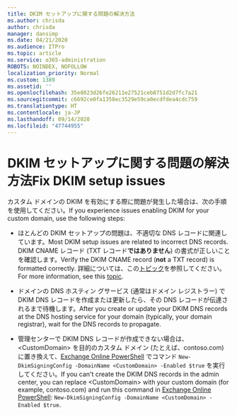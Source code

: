 ```yaml
---
title: DKIM セットアップに関する問題の解決方法
ms.author: chrisda
author: chrisda
manager: dansimp
ms.date: 04/21/2020
ms.audience: ITPro
ms.topic: article
ms.service: o365-administration
ROBOTS: NOINDEX, NOFOLLOW
localization_priority: Normal
ms.custom: 1389
ms.assetid: ''
ms.openlocfilehash: 35e8023d26fe26211e27521ceb8751d2d7fc7a21
ms.sourcegitcommit: c6692ce0fa1358ec3529e59ca0ecdfdea4cdc759
ms.translationtype: HT
ms.contentlocale: ja-JP
ms.lasthandoff: 09/14/2020
ms.locfileid: "47744955"
---
```

# <a name="fix-dkim-setup-issues"></a><span data-ttu-id="664e6-102">DKIM セットアップに関する問題の解決方法</span><span class="sxs-lookup"><span data-stu-id="664e6-102">Fix DKIM setup issues</span></span>

<span data-ttu-id="664e6-103">カスタム ドメインの DKIM を有効にする際に問題が発生した場合は、次の手順を使用してください。</span><span class="sxs-lookup"><span data-stu-id="664e6-103">If you experience issues enabling DKIM for your custom domain, use the following steps:</span></span>

- <span data-ttu-id="664e6-104">ほとんどの DKIM セットアップの問題は、不適切な DNS レコードに関連しています。</span><span class="sxs-lookup"><span data-stu-id="664e6-104">Most DKIM setup issues are related to incorrect DNS records.</span></span> <span data-ttu-id="664e6-105">DKIM CNAME レコード (TXT レコード**ではありません**) の書式が正しいことを確認します。</span><span class="sxs-lookup"><span data-stu-id="664e6-105">Verify the DKIM CNAME record (**not** a TXT record) is formatted correctly.</span></span> <span data-ttu-id="664e6-106">詳細については、この[トピック](https://docs.microsoft.com/microsoft-365/security/office-365-security/use-dkim-to-validate-outbound-email#steps-you-need-to-do-to-manually-set-up-dkim)を参照してください。</span><span class="sxs-lookup"><span data-stu-id="664e6-106">For more information, see this [topic](https://docs.microsoft.com/microsoft-365/security/office-365-security/use-dkim-to-validate-outbound-email#steps-you-need-to-do-to-manually-set-up-dkim).</span></span>

- <span data-ttu-id="664e6-107">ドメインの DNS ホスティン グサービス (通常はドメイン レジストラー) で DKIM DNS レコードを作成または更新したら、その DNS レコードが伝達されるまで待機します。</span><span class="sxs-lookup"><span data-stu-id="664e6-107">After you create or update your DKIM DNS records at the DNS hosting service for your domain (typically, your domain registrar), wait for the DNS records to propagate.</span></span>

- <span data-ttu-id="664e6-108">管理センターで DKIM DNS レコードが作成できない場合は、\<CustomDomain\> を目的のカスタム ドメイン (たとえば、contoso.com) に置き換えて、[Exchange Online PowerShell](https://docs.microsoft.com/powershell/exchange/exchange-online/connect-to-exchange-online-powershell/connect-to-exchange-online-powershell) でコマンド `New-DkimSigningConfig -DomainName <CustomDomain> -Enabled $true` を実行してください。</span><span class="sxs-lookup"><span data-stu-id="664e6-108">If you can't create the DKIM DNS records in the admin center, you can replace \<CustomDomain\> with your custom domain (for example, contoso.com) and run this command in [Exchange Online PowerShell](https://docs.microsoft.com/powershell/exchange/exchange-online/connect-to-exchange-online-powershell/connect-to-exchange-online-powershell): `New-DkimSigningConfig -DomainName <CustomDomain> -Enabled $true`.</span></span>
